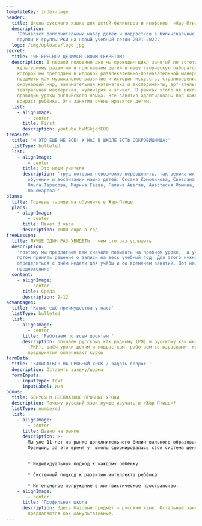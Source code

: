 ```yaml
---
templateKey: index-page
header:
  title: Школа русского языка для детей-билингвов и инофонов  «Жар-Птица»
  description:
    'Объявляет дополнительный набор детей и подростков в билингвальные
    группы и группы РКИ на новый учебный сезон 2021-2022. '
  logo: /img/uploads/logo.jpg
secret:
  title: 'ИНТЕРЕСНО? ДЕЛИМСЯ СВОИМ СЕКРЕТОМ:'
  description: В первой половине дня мы проводим цикл занятий по эстетическому и
    культурному развитию и приглашаем детей в нашу творческую лабораторию*, в
    которой мы преподаём в игровой развлекательно-познавательной манере такие
    предметы как музыкальное развитие и история искусств, страноведение и
    окружающий мир, занимательная математика и эксперименты, арт-ателье,
    театральная мастерская, кулинария и этикет. В рамках этого же цикла мы
    проводим уроки английского языка. Все занятия адаптированы под каждый
    возраст ребёнка. Эти занятия очень нравятся детям.
  list:
    - alignImage:
        - center
      title: First
      description: youtube hVMSkjqfE0Q
treasure:
  title: 'И ЭТО ЕЩЁ НЕ ВСЁ! У НАС В ШКОЛЕ ЕСТЬ СОКРОВИЩНИЦА:'
  listType: bulleted
  list:
    - alignImage:
        - center
      title: Это наши учителя
      description: 'труд которых невозможно переоценить, так велика их заслуга в
        обучении и воспитании наших детей: Оксана Комоликова, Светлана Шеянова,
        Ольга Тарасова, Марина Гаева, Галина Авагян, Анастасия Фомина, Анастасия
        Пономарёва '
plans:
  title: Годовые тарифы на обучение в Жар-Птице
  plans:
    - alignImage:
        - center
      title: Пакет 3 часа
      description: 1000 евро в год
freeLesson:
  title: ЛУЧШЕ ОДИН РАЗ УВИДЕТЬ,  чем сто раз услышать
  description:
    'поэтому мы предлагаем вам сначала побывать на пробном уроке,  а уж
    потом принять решение о записи на весь учебный год  Для этого нужно
    определиться с днём недели для учёбы и со временем занятий. Вот наши
    предложения:'
  content:
    - alignImage:
        - center
      title: Среда
      description: 9-12
advantages:
  title: 'Какие ещё преимущества у нас:'
  listType: bulleted
  list:
    - alignImage:
        - center
      title: 'Работаем по всем фронтам '
      description: обучаем русскому как родному (РЯ) и русскому как иностранному
        (РКИ), даём уроки детям и подросткам, работаем со взрослыми, которым
        предприятия оплачивают курсы
formData:
  title: 'ЗАПИСАТЬСЯ НА ПРОБНЫЙ УРОК / задать вопрос '
  description: Оставить заявку/форма
  formInputs:
    - inputType: text
      inputLabel: Имя
bonus:
  title: БОНУСЫ И БЕСПЛАТНЫЕ ПРОБНЫЕ УРОКИ
  description: Почему русский язык лучше изучать в «Жар-Птице»?
  listType: numbered
  list:
    - alignImage:
        - center
      title: Давно на рынке
      description: >-
        Мы уже 11 лет на рынке дополнительного билингвального образования во
        Франции, за это время у  школы сформировалась своя система ценностей: 


        * Индивидуальный подход к каждому ребёнку

        * Системный подход к развитию интеллекта ребёнка

        * Интенсивное погружение в лингвистическое пространство.
    - alignImage:
        - center
      title: 'Профильная школа '
      description: Здесь базовый предмет – русский язык. Остальные занятия
        предлагаются как факультативные.
---
```

